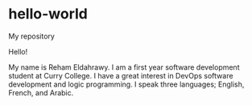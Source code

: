 # hello-world
My repository

Hello!

My name is Reham Eldahrawy. I am a first year software development student at Curry College. I have a great interest in DevOps software development and logic programming. I speak three languages; English, French, and Arabic.
